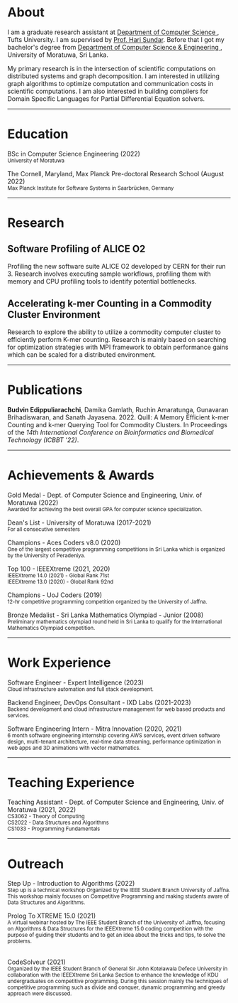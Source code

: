 # About

I am a graduate research assistant at <a href="https://engineering.tufts.edu/cs/" target="_blank" rel="noopener noreferrer">Department of Computer Science </a>, Tufts University. I am supervised by <a href="https://facultyprofiles.tufts.edu/hari-sundar" target="_blank" rel="noopener noreferrer"> Prof. Hari Sundar</a>. Before that I got my bachelor's degree from <a href="https://cse.mrt.ac.lk/" target="_blank" rel="noopener noreferrer"> Department of Computer Science & Engineering </a>,  University of Moratuwa, Sri Lanka.

My primary research is in the intersection of scientific computations on distributed systems and graph decomposition. I am interested in utilizing graph algorithms to optimize computation and communication costs in scientific computations. I am also interested in building compilers for Domain Specific Languages for Partial Differential Equation solvers. 

---

# Education
BSc in Computer Science Engineering (2022)
<br>
<small>University of Moratuwa</small>

The Cornell, Maryland, Max Planck Pre-doctoral Research School (August 2022)
<br>
<small>Max Planck Institute for Software Systems in Saarbrücken, Germany</small>

---

# Research

## Software Profiling of ALICE O2
Profiling the new software suite ALICE O2 developed by CERN for their run 3. Research involves executing sample workflows, profiling them with memory and CPU profiling tools to identify potential bottlenecks.

## Accelerating k-mer Counting in a Commodity Cluster Environment

Research to explore the ability to utilize a commodity computer cluster to efficiently perform K-mer counting. Research is mainly based on searching for optimization strategies with MPI framework to obtain performance gains which can be scaled for a distributed environment.
<br>
<a href="https://github.com/CSE-Optimizers/k-mer_counter" target="_blank" rel="noopener noreferrer"><i class="fa-brands fa-github"></i></a>

---

# Publications

<b>Budvin Edippuliarachchi</b>, Damika Gamlath, Ruchin Amaratunga, Gunavaran Brihadiswaran, and Sanath Jayasena. 2022. Quill: A Memory Efficient k-mer Counting and k-mer Querying Tool for Commodity Clusters. In Proceedings of the <i>14th International Conference on Bioinformatics and Biomedical Technology (ICBBT '22)</i>.
&nbsp;
<a href="https://dl.acm.org/doi/10.1145/3543377.3543389" target="_blank" rel="noopener noreferrer"><i class="ai ai-acm"></i></a>
&nbsp;
<a href="pdf/quill.pdf" target="_blank" rel="noopener noreferrer"><i class="fa fa-file-text"></i></a>

---

# Achievements & Awards

Gold Medal - Dept. of Computer Science and Engineering, Univ. of Moratuwa (2022)
<br>
<small>Awarded for achieving the best overall GPA for computer science specialization.</small>

Dean's List - University of Moratuwa (2017-2021)
<br>
<small>For all consecutive semesters</small>

Champions - Aces Coders v8.0 (2020)
<br>
<small>One of the largest competitive programming competitions in Sri Lanka which is organized by the University of
Peradeniya.</small>

Top 100 - IEEEXtreme (2021, 2020)
<br>
<small>
IEEEXtreme 14.0 (2021) - Global Rank 71st
<br>
IEEEXtreme 13.0 (2020) - Global Rank 92nd
</small>

Champions - UoJ Coders (2019)
<br>
<small>12-hr competitive programming competition organized by the University of Jaffna.</small>

Bronze Medalist - Sri Lanka Mathematics Olympiad - Junior (2008)
<br>
<small>Preliminary mathematics olympiad round held in Sri Lanka to qualify for the International Mathematics
Olympiad competition.</small>

---

# Work Experience
Software Engineer - Expert Intelligence (2023)
<br>
<small>
Cloud infrastructure automation and full stack development.
</small>



Backend Engineer, DevOps Consultant - IXD Labs (2021-2023)
<br>
<small>
Backend development and cloud infrastructure management for web based products and services.
</small>

Software Engineering Intern - Mitra Innovation (2020, 2021)
<br>
<small>
6 month software engineering internship covering AWS services, event driven software design, multi-tenant architecture, real-time data streaming, performance optimization in web apps and 3D animations with vector mathematics.
</small>

---

# Teaching Experience
Teaching Assistant - Dept. of Computer Science and Engineering, Univ. of Moratuwa (2021, 2022)
<br>
<small>
CS3062 - Theory of Computing<br>
CS2022 - Data Structures and Algorithms<br>
CS1033 - Programming Fundamentals
</small>

---

# Outreach

Step Up - Introduction to Algorithms (2022)
<br>
<small>
Step up is a technical workshop Organized by the IEEE Student Branch University of Jaffna. This workshop mainly focuses on Competitive Programming and making students aware of Data Structures and Algorithms.
</small>
<br>
<a href="https://events.vtools.ieee.org/m/323138" target="_blank" rel="noopener noreferrer"><i class="fa fa-link"></i></a>

Prolog To XTREME 15.0 (2021)
<br>
<small>
A virtual webinar hosted by The IEEE Student Branch of the University of Jaffna, focusing on Algorithms & Data Structures for the IEEEXtreme 15.0 coding competition with the purpose of guiding their students and to get an idea about the tricks and tips, to solve the problems.
</small>
<br>
<a href="https://events.vtools.ieee.org/m/286431" target="_blank" rel="noopener noreferrer"><i class="fa fa-link"></i></a>
&nbsp;
<a href="https://www.youtube.com/watch?v=qF92u9GoXXQ" target="_blank" rel="noopener noreferrer"><i class="fa fa-video"></i></a>

CodeSolveur (2021)
<br>
<small>
Organized by the IEEE Student Branch of General Sir John Kotelawala Defece University in collaboration with the IEEEXtreme Sri Lanka Section to enhance the knowledge of KDU undergraduates on competitive programming. During this session mainly the techniques of competitive programming such as divide and conquer, dynamic programming and greedy approach were discussed.
</small>
<br>
<a href="https://events.vtools.ieee.org/m/284283" target="_blank" rel="noopener noreferrer"><i class="fa fa-link"></i></a>

<!-- ### Category Name 1 

[Project 1 Title](/sample_page)
<img src="images/dummy_thumbnail.jpg?raw=true"/>

---
[Project 2 Title](/pdf/sample_presentation.pdf)
<img src="images/dummy_thumbnail.jpg?raw=true"/>

---
[Project 3 Title](http://example.com/)
<img src="images/dummy_thumbnail.jpg?raw=true"/>

---

### Category Name 2

- [Project 1 Title](http://example.com/)
- [Project 2 Title](http://example.com/)
- [Project 3 Title](http://example.com/)
- [Project 4 Title](http://example.com/)
- [Project 5 Title](http://example.com/)

---


---
 -->
